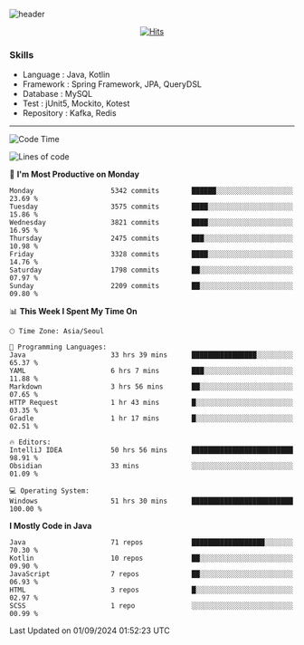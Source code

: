 <!-- Github Profile Readme로 프로필 꾸미기 : https://zzsza.github.io/development/2020/07/10/make-github-profile-readme/ -->

<!-- github theme -->
  <!-- 
    ![header](https://capsule-render.vercel.app/api?type=slice&color=e0f0e3&height=150&section=header&text=beasy&fontSize=45)
  -->
  ![header](https://capsule-render.vercel.app/api?type=soft&color=e0f0e3&height=150&section=header&text=Choi-YongSeok&fontSize=55&animation=twinkling)


<!-- hits count : https://hits.seeyoufarm.com/ -->
<div align=center>
    
  [![Hits](https://hits.seeyoufarm.com/api/count/incr/badge.svg?url=https%3A%2F%2Fgithub.com%2Fchoi-ys&count_bg=%2379C83D&title_bg=%23555555&icon=&icon_color=%23E7E7E7&title=hits&edge_flat=false)](https://hits.seeyoufarm.com)

</div>


<!-- Committed Top Lang -->
<div align=center>
</div>


### Skills
 - Language : Java, Kotlin
 - Framework : Spring Framework, JPA, QueryDSL
 - Database : MySQL
 - Test : jUnit5, Mockito, Kotest
 - Repository : Kafka, Redis

---

<!--START_SECTION:waka-->
![Code Time](http://img.shields.io/badge/Code%20Time-4%2C447%20hrs%206%20mins-blue)

![Lines of code](https://img.shields.io/badge/From%20Hello%20World%20I%27ve%20Written-15.0%20million%20lines%20of%20code-blue)

📅 **I'm Most Productive on Monday** 

```text
Monday                   5342 commits        ██████░░░░░░░░░░░░░░░░░░░   23.69 % 
Tuesday                  3575 commits        ████░░░░░░░░░░░░░░░░░░░░░   15.86 % 
Wednesday                3821 commits        ████░░░░░░░░░░░░░░░░░░░░░   16.95 % 
Thursday                 2475 commits        ███░░░░░░░░░░░░░░░░░░░░░░   10.98 % 
Friday                   3328 commits        ████░░░░░░░░░░░░░░░░░░░░░   14.76 % 
Saturday                 1798 commits        ██░░░░░░░░░░░░░░░░░░░░░░░   07.97 % 
Sunday                   2209 commits        ██░░░░░░░░░░░░░░░░░░░░░░░   09.80 % 
```


📊 **This Week I Spent My Time On** 

```text
🕑︎ Time Zone: Asia/Seoul

💬 Programming Languages: 
Java                     33 hrs 39 mins      ████████████████░░░░░░░░░   65.37 % 
YAML                     6 hrs 7 mins        ███░░░░░░░░░░░░░░░░░░░░░░   11.88 % 
Markdown                 3 hrs 56 mins       ██░░░░░░░░░░░░░░░░░░░░░░░   07.65 % 
HTTP Request             1 hr 43 mins        █░░░░░░░░░░░░░░░░░░░░░░░░   03.35 % 
Gradle                   1 hr 17 mins        █░░░░░░░░░░░░░░░░░░░░░░░░   02.51 % 

🔥 Editors: 
IntelliJ IDEA            50 hrs 56 mins      █████████████████████████   98.91 % 
Obsidian                 33 mins             ░░░░░░░░░░░░░░░░░░░░░░░░░   01.09 % 

💻 Operating System: 
Windows                  51 hrs 30 mins      █████████████████████████   100.00 % 
```

**I Mostly Code in Java** 

```text
Java                     71 repos            ██████████████████░░░░░░░   70.30 % 
Kotlin                   10 repos            ██░░░░░░░░░░░░░░░░░░░░░░░   09.90 % 
JavaScript               7 repos             ██░░░░░░░░░░░░░░░░░░░░░░░   06.93 % 
HTML                     3 repos             █░░░░░░░░░░░░░░░░░░░░░░░░   02.97 % 
SCSS                     1 repo              ░░░░░░░░░░░░░░░░░░░░░░░░░   00.99 % 
```




 Last Updated on 01/09/2024 01:52:23 UTC
<!--END_SECTION:waka-->

<!-- 
![footer](https://capsule-render.vercel.app/api?section=footer&type=slice&color=e0f0e3)
-->

